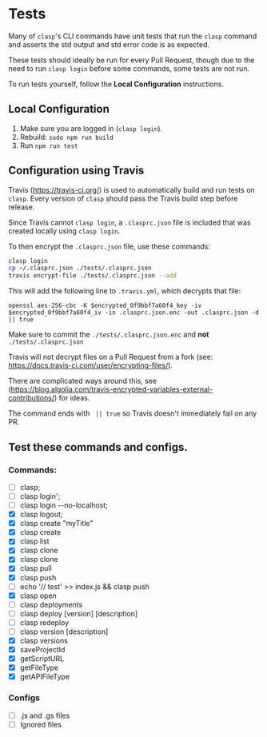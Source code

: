 # Tests

Many of `clasp`'s CLI commands have unit tests that run the `clasp` command and asserts the std output and std error code is as expected.

These tests should ideally be run for every Pull Request, though due to the need to run `clasp login` before some commands, some tests are not run.

To run tests yourself, follow the __Local Configuration__ instructions.

## Local Configuration

1. Make sure you are logged in (`clasp login`).
1. Rebuild: `sudo npm run build`
1. Run `npm run test`

## Configuration using Travis

Travis (https://travis-ci.org/) is used to automatically build and run tests on `clasp`. Every version of `clasp` should pass the Travis build step before release.

Since Travis cannot `clasp login`, a `.clasprc.json` file is included that was created locally using `clasp login`.

To then encrypt the `.clasprc.json` file, use these commands:

```sh
clasp login
cp ~/.clasprc.json ./tests/.clasprc.json
travis encrypt-file ./tests/.clasprc.json --add
```

This will add the following line to `.travis.yml`, which decrypts that file:

```openssl aes-256-cbc -K $encrypted_0f9bbf7a60f4_key -iv $encrypted_0f9bbf7a60f4_iv -in .clasprc.json.enc -out .clasprc.json -d || true```

Make sure to commit the `./tests/.clasprc.json.enc` and __not__ `./tests/.clasprc.json`

Travis will not decrypt files on a Pull Request from a fork (see: https://docs.travis-ci.com/user/encrypting-files/).

There are complicated ways around this, see (https://blog.algolia.com/travis-encrypted-variables-external-contributions/) for ideas.

The command ends with ` || true` so Travis doesn't immediately fail on any PR.

## Test these commands and configs.

### Commands:
 * [ ] clasp;
 * [ ] clasp login';
 * [ ] clasp login --no-localhost;
 * [x] clasp logout;
 * [x] clasp create "myTitle"
 * [x] clasp create <untitled>
 * [x] clasp list
 * [x] clasp clone <scriptId>
 * [x] clasp clone
 * [x] clasp pull
 * [x] clasp push
 * [ ] echo '// test' >> index.js && clasp push
 * [x] clasp open
 * [ ] clasp deployments
 * [ ] clasp deploy [version] [description]
 * [ ] clasp redeploy <deploymentId> <version> <description>
 * [ ] clasp version [description]
 * [x] clasp versions
 * [x] saveProjectId
 * [x] getScriptURL
 * [x] getFileType
 * [x] getAPIFileType
 ### Configs
 * [ ] .js and .gs files
 * [ ] Ignored files

